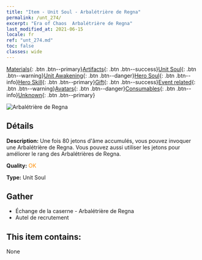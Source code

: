 ```yaml
---
title: "Item - Unit Soul - Arbalétrière de Regna"
permalink: /unt_274/
excerpt: "Era of Chaos  Arbalétrière de Regna"
last_modified_at: 2021-06-15
locale: fr
ref: "unt_274.md"
toc: false
classes: wide
---
```

 [Materials](/ItemsFR/){: .btn .btn--primary}[Artifacts](/ItemsFR/Artifacts/){: .btn .btn--success}[Unit Soul](/ItemsFR/UnitSoul/){: .btn .btn--warning}[Unit Awakening](/ItemsFR/UnitAwakening/){: .btn .btn--danger}[Hero Soul](/ItemsFR/HeroSoul/){: .btn .btn--info}[Hero Skill](/ItemsFR/HeroSkill/){: .btn .btn--primary}[Gift](/ItemsFR/Gift/){: .btn .btn--success}[Event related](/ItemsFR/Events/){: .btn .btn--warning}[Avatars](/ItemsFR/Avatars/){: .btn .btn--danger}[Consumables](/ItemsFR/Consumables/){: .btn .btn--info}[Unknown](/ItemsFR/Unknown/){: .btn .btn--primary}

 ![Arbalétrière de Regna](/images/u/ti_ruigenanushou.jpg)

## Détails
 **Description:** Une fois 80 jetons d'âme accumulés, vous pouvez invoquer une Arbalétrière de Regna. Vous pouvez aussi utiliser les jetons pour améliorer le rang des Arbalétrières de Regna.

 **Quality:** <span style="color: #FF8C00">OK</span>

 **Type:** Unit Soul

## Gather

*    Échange de la caserne - Arbalétrière de Regna 
*    Autel de recrutement 

## This item contains:

  None

